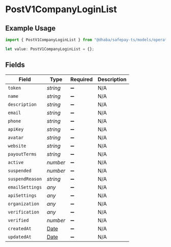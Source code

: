 # PostV1CompanyLoginList

## Example Usage

```typescript
import { PostV1CompanyLoginList } from "@dhaba/safepay-ts/models/operations";

let value: PostV1CompanyLoginList = {};
```

## Fields

| Field                                                                                         | Type                                                                                          | Required                                                                                      | Description                                                                                   |
| --------------------------------------------------------------------------------------------- | --------------------------------------------------------------------------------------------- | --------------------------------------------------------------------------------------------- | --------------------------------------------------------------------------------------------- |
| `token`                                                                                       | *string*                                                                                      | :heavy_minus_sign:                                                                            | N/A                                                                                           |
| `name`                                                                                        | *string*                                                                                      | :heavy_minus_sign:                                                                            | N/A                                                                                           |
| `description`                                                                                 | *string*                                                                                      | :heavy_minus_sign:                                                                            | N/A                                                                                           |
| `email`                                                                                       | *string*                                                                                      | :heavy_minus_sign:                                                                            | N/A                                                                                           |
| `phone`                                                                                       | *string*                                                                                      | :heavy_minus_sign:                                                                            | N/A                                                                                           |
| `apiKey`                                                                                      | *string*                                                                                      | :heavy_minus_sign:                                                                            | N/A                                                                                           |
| `avatar`                                                                                      | *string*                                                                                      | :heavy_minus_sign:                                                                            | N/A                                                                                           |
| `website`                                                                                     | *string*                                                                                      | :heavy_minus_sign:                                                                            | N/A                                                                                           |
| `payoutTerms`                                                                                 | *string*                                                                                      | :heavy_minus_sign:                                                                            | N/A                                                                                           |
| `active`                                                                                      | *number*                                                                                      | :heavy_minus_sign:                                                                            | N/A                                                                                           |
| `suspended`                                                                                   | *number*                                                                                      | :heavy_minus_sign:                                                                            | N/A                                                                                           |
| `suspendReason`                                                                               | *string*                                                                                      | :heavy_minus_sign:                                                                            | N/A                                                                                           |
| `emailSettings`                                                                               | *any*                                                                                         | :heavy_minus_sign:                                                                            | N/A                                                                                           |
| `apiSettings`                                                                                 | *any*                                                                                         | :heavy_minus_sign:                                                                            | N/A                                                                                           |
| `organization`                                                                                | *any*                                                                                         | :heavy_minus_sign:                                                                            | N/A                                                                                           |
| `verification`                                                                                | *any*                                                                                         | :heavy_minus_sign:                                                                            | N/A                                                                                           |
| `verified`                                                                                    | *number*                                                                                      | :heavy_minus_sign:                                                                            | N/A                                                                                           |
| `createdAt`                                                                                   | [Date](https://developer.mozilla.org/en-US/docs/Web/JavaScript/Reference/Global_Objects/Date) | :heavy_minus_sign:                                                                            | N/A                                                                                           |
| `updatedAt`                                                                                   | [Date](https://developer.mozilla.org/en-US/docs/Web/JavaScript/Reference/Global_Objects/Date) | :heavy_minus_sign:                                                                            | N/A                                                                                           |